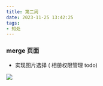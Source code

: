```yaml
---
title: 第二周
date: 2023-11-25 13:42:25
tags:
- 知处 
---
```




### merge 页面

- 实现图片选择 ( 相册权限管理 todo)

<!--more-->
![](https://raw.githubusercontent.com/yangyang5214/upic-bed/main/uPic/2023/11-25_002.png)
